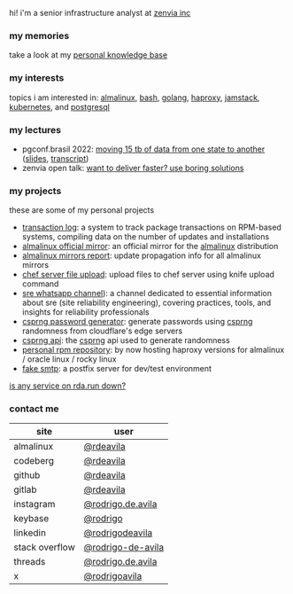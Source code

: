 hi! i'm a senior infrastructure analyst at [zenvia inc](https://www.zenvia.com)

### my memories

take a look at my [personal knowledge base](https://docs.rda.run)

### my interests

topics i am interested in: [almalinux](https://github.com/topics/almalinux),
[bash](https://github.com/topics/bash),
[golang](https://github.com/topics/go),
[haproxy](https://github.com/topics/haproxy),
[jamstack](https://github.com/topics/jamstack),
[kubernetes](https://github.com/topics/kubernetes), and
[postgresql](https://github.com/topics/postgresql)

### my lectures

* pgconf.brasil 2022: [moving 15 tb of data from one state to
  another](https://l.rda.run/pgconf-brasil-2022-video)
  ([slides](https://l.rda.run/pgconf-brasil-2022-slides),
  [transcript](https://l.rda.run/pgconf-brasil-2022-transcript))
* zenvia open talk: [want to deliver faster? use boring
  solutions](https://l.rda.run/use-boring-solutions-slides)

### my projects

these are some of my personal projects

* [transaction log](https://txlog.rda.run): a system to track package transactions on RPM-based systems, compiling data on the number of updates and installations
* [almalinux official mirror](https://mirrors.rda.run): an official mirror for the [almalinux](https://mirrors.almalinux.org) distribution
* [almalinux mirrors report](https://mirrors-report.rda.run): update propagation info for all almalinux mirrors
* [chef server file upload](https://github.com/rdeavila/chef-server-file-upload): 
  upload files to chef server using knife upload command
* [sre whatsapp channel](https://whatsapp.com/channel/0029Va5hwwNEgGfRIzTj653v)): 
  a channel dedicated to essential information about sre (site reliability engineering), covering practices, tools, and insights for reliability professionals
* [csprng password generator](https://chrome.google.com/webstore/detail/csprng-password-generator/deahmndfficmofchljfigkikokaameag): 
  generate passwords using [csprng](https://en.wikipedia.org/wiki/Cryptographically_secure_pseudorandom_number_generator) randomness from cloudflare's edge servers
* [csprng api](https://csprng.rda.run): the [csprng](https://en.wikipedia.org/wiki/Cryptographically_secure_pseudorandom_number_generator) api used to generate randomness
* [personal rpm repository](https://repo.rda.run): by now hosting haproxy
  versions for almalinux / oracle linux / rocky linux
* [fake smtp](https://github.com/rdeavila/fake-smtp): a postfix server for dev/test environment

[is any service on rda.run down?](https://status.rda.run)

### contact me

| site              | user                                                                          |
| ------------------| ----------------------------------------------------------------------------- |
| almalinux         | [@rdeavila](https://git.almalinux.org/rdeavila)                               |
| codeberg          | [@rdeavila](https://codeberg.org/rdeavila)                                    |
| github            | [@rdeavila](https://github.com/rdeavila)                                      |
| gitlab            | [@rdeavila](https://gitlab.com/rdeavila)                                      |
| instagram         | [@rodrigo.de.avila](https://instagram.com/rodrigo.de.avila)                   |
| keybase           | [@rodrigo](https://keybase.io/rodrigo)                                        |
| linkedin          | [@rodrigodeavila](https://www.linkedin.com/in/rodrigodeavila/)                |
| stack overflow    | [@rodrigo-de-avila](https://stackoverflow.com/users/2788008/rodrigo-de-avila) |
| threads           | [@rodrigo.de.avila](https://www.threads.net/@rodrigo.de.avila)                |
| x                 | [@rodrigoavila](https://x.com/RodrigoAvila)                                   |
